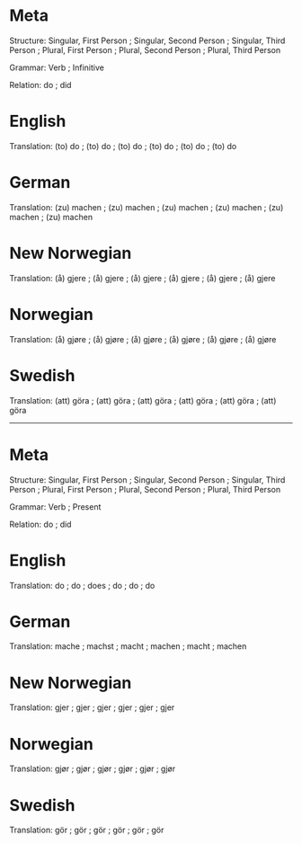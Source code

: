Meta
====

Structure: Singular, First Person ; Singular, Second Person ; Singular, Third Person ;
           Plural, First Person   ; Plural, Second Person   ; Plural, Third Person

Grammar:   Verb ; Infinitive

Relation:  do ; did



English
=======

Translation: (to) do ; (to) do ; (to) do ;
             (to) do ; (to) do ; (to) do



German
======

Translation: (zu) machen ; (zu) machen ; (zu) machen ;
             (zu) machen ; (zu) machen ; (zu) machen



New Norwegian
=============

Translation: (å) gjere ; (å) gjere ; (å) gjere ;
             (å) gjere ; (å) gjere ; (å) gjere



Norwegian
=========

Translation: (å) gjøre ; (å) gjøre ; (å) gjøre ;
             (å) gjøre ; (å) gjøre ; (å) gjøre



Swedish
=======

Translation: (att) göra ; (att) göra ; (att) göra ;
             (att) göra ; (att) göra ; (att) göra



--------------------------------------------------------------------------------

Meta
====

Structure: Singular, First Person ; Singular, Second Person ; Singular, Third Person ;
           Plural, First Person   ; Plural, Second Person   ; Plural, Third Person

Grammar:   Verb ; Present

Relation:  do ; did



English
=======

Translation: do ; do ; does ;
             do ; do ; do



German
======

Translation: mache  ; machst ; macht  ;
             machen ; macht  ; machen



New Norwegian
=============

Translation: gjer ; gjer ; gjer ;
             gjer ; gjer ; gjer



Norwegian
=========

Translation: gjør ; gjør ; gjør ;
             gjør ; gjør ; gjør



Swedish
=======

Translation: gör ; gör ; gör ;
             gör ; gör ; gör
